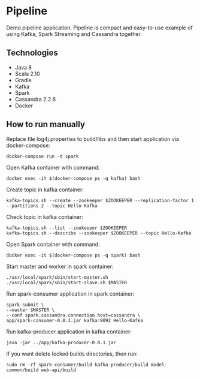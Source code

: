 # Pipeline

Demo pipeline application. Pipeline is compact and easy-to-use example of using Kafka, Spark Streaming and Cassandra together.

## Technologies
- Java 8
- Scala 2.10
- Gradle
- Kafka
- Spark
- Cassandra 2.2.6
- Docker

## How to run manually
Replace file log4j.properties to build/libs and then start application via docker-compose:
```
docker-compose run -d spark
```

Open Kafka container with command:
```
docker exec -it $(docker-compose ps -q kafka) bash
```

Create topic in kafka container:
```
kafka-topics.sh --create --zookeeper $ZOOKEEPER --replication-factor 1 --partitions 2 --topic Hello-Kafka
```

Check topic in kafka container:
```
kafka-topics.sh --list --zookeeper $ZOOKEEPER
kafka-topics.sh --describe --zookeeper $ZOOKEEPER --topic Hello-Kafka
```

Open Spark container with command:
```
docker exec -it $(docker-compose ps -q spark) bash
```

Start master and worker in spark container:
```
./usr/local/spark/sbin/start-master.sh
./usr/local/spark/sbin/start-slave.sh $MASTER
```

Run spark-consumer application in spark container:
```
spark-submit \
--master $MASTER \
--conf spark.cassandra.connection.host=cassandra \
app/spark-consumer-0.0.1.jar kafka:9092 Hello-Kafka
```

Run kafka-producer application in kafka container:
```
java -jar ../app/kafka-producer-0.0.1.jar
```

If you want delete locked builds directories, then run:
```
sudo rm -rf spark-consumer/build kafka-producer/build model-common/build web-api/build
```